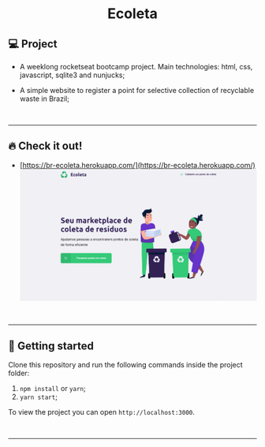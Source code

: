 <h1 align="center">
  Ecoleta
</h1>

## 💻 Project

- A weeklong rocketseat bootcamp project. Main technologies: html, css, javascript, sqlite3 and nunjucks;

- A simple website to register a point for selective collection of recyclable waste in Brazil;

<p>&nbsp;&nbsp;</p>

---

## 🔥 Check it out!

- [https://br-ecoleta.herokuapp.com/](https://br-ecoleta.herokuapp.com/)
  ![Github repository storage](public/assets/images/ecoleta-gif.gif)

<p>&nbsp;&nbsp;</p>

---

## 🚀 Getting started

Clone this repository and run the following commands inside the project folder:

1. `npm install` or `yarn`;
2. `yarn start`;

To view the project you can open `http://localhost:3000`.

<p>&nbsp;&nbsp;</p>

---

